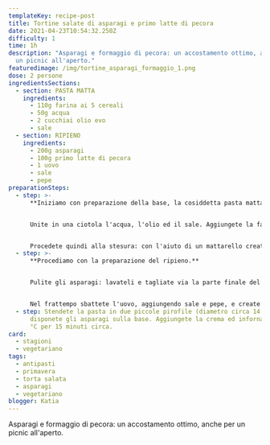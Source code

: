 ```yaml
---
templateKey: recipe-post
title: Tortine salate di asparagi e primo latte di pecora
date: 2021-04-23T10:54:32.250Z
difficulty: 1
time: 1h
description: "Asparagi e formaggio di pecora: un accostamento ottimo, anche per
  un picnic all'aperto."
featuredimage: /img/tortine_asparagi_formaggio_1.png
dose: 2 persone
ingredientsSections:
  - section: PASTA MATTA
    ingredients:
      - 110g farina ai 5 cereali
      - 50g acqua
      - 2 cucchiai olio evo
      - sale
  - section: RIPIENO
    ingredients:
      - 200g asparagi
      - 100g primo latte di pecora
      - 1 uovo
      - sale
      - pepe
preparationSteps:
  - step: >-
      **Iniziamo con preparazione della base, la cosiddetta pasta matta.**


      Unite in una ciotola l'acqua, l'olio ed il sale. Aggiungete la farina ed amalgamate tutti gli ingredienti, con l'aiuto delle mani, fino ad ottenere un panetto liscio ed abbastanza morbido. Dividete l'impasto in due parti uguali e lasciatele riposare per circa 20 minuti, coprendole con un canovaccio.


      Procedete quindi alla stesura: con l'aiuto di un mattarello create due dischi del diametro di circa 18 cm.
  - step: >-
      **Procediamo con la preparazione del ripieno.**


      Pulite gli asparagi: lavateli e tagliate via la parte finale del gambo, più legnosa. Cuoceteli in abbondante acqua bollente per circa 10 minuti. Scolateli quando saranno morbidi ma ancora al dente.


      Nel frattempo sbattete l'uovo, aggiungendo sale e pepe, e create una "crema" incorporando il primo latte.
  - step: Stendete la pasta in due piccole pirofile (diametro circa 14 cm) e
      disponete gli asparagi sulla base. Aggiungete la crema ed infornate a 200
      °C per 15 minuti circa.
card:
  - stagioni
  - vegetariano
tags:
  - antipasti
  - primavera
  - torta salata
  - asparagi
  - vegetariano
blogger: Katia
---
```

Asparagi e formaggio di pecora: un accostamento ottimo, anche per un picnic all'aperto.